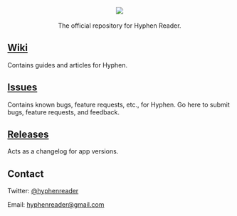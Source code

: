 <p align="center">
	<a href="http://hyphenreader.com/"><img src="http://hyphenreader.com/images/logo-small.png" /></a>
	<br /><br />
	The official repository for Hyphen Reader.
</p>

## [Wiki](https://github.com/hyphen-reader/hyphen/wiki)

Contains guides and articles for Hyphen.

## [Issues](https://github.com/hyphen-reader/hyphen/issues)

Contains known bugs, feature requests, etc., for Hyphen. Go here to submit bugs, feature requests, and feedback.

## [Releases](https://github.com/hyphen-reader/hyphen/releases)

Acts as a changelog for app versions.

## Contact

Twitter: <a href="http://twitter.com/hyphenreader" target="_blank">@hyphenreader</a>

Email: [hyphenreader@gmail.com](mailto:hyphenreader@gmail.com)
